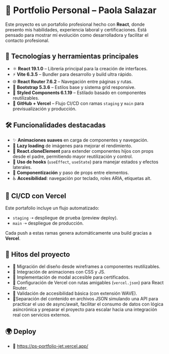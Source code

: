 # 🧠 Portfolio Personal – Paola Salazar

Este proyecto es un portafolio profesional hecho con **React**, donde presento mis habilidades, experiencia laboral y certificaciones. Está pensado para mostrar mi evolución como desarrolladora y facilitar el contacto profesional.

## 🚀 Tecnologías y herramientas principales

- ⚛️ **React 19.1.0** – Librería principal para la creación de interfaces.
- ⚡ **Vite 6.3.5** – Bundler para desarrollo y build ultra rápido.
- 🌐 **React Router 7.6.2** – Navegación entre páginas y rutas.
- 🎨 **Bootstrap 5.3.6** – Estilos base y sistema grid responsive.
- 💅 **Styled Components 6.1.19** – Estilado basado en componentes reutilizables.
- 🔁 **GitHub + Vercel** – Flujo CI/CD con ramas `staging` y `main` para previsualización y producción.

## 🛠️ Funcionalidades destacadas

- ✨ **Animaciones suaves** en carga de componentes y navegación.
- 🎯 **Lazy loading** de imágenes para mejorar el rendimiento.
- 🧩 **React.cloneElement**  para extender componentes hijos con props desde el padre, permitiendo mayor reutilización y control.
- 🧠 **Uso de hooks** (`useEffect`, `useState`) para manejar estados y efectos laterales.
- 🧩 **Componentización** y paso de props entre elementos.
- ♿ **Accesibilidad**: navegación por teclado, roles ARIA, etiquetas alt.

## 🧪 CI/CD con Vercel

Este portafolio incluye un flujo automatizado:
- `staging` ➝ despliegue de prueba (preview deploy).
- `main` ➝ despliegue de producción.

Cada push a estas ramas genera automáticamente una build gracias a **Vercel**.

## 📄 Hitos del proyecto

- 🔹 Migración del diseño desde wireframes a componentes reutilizables.
- 🔹 Integración de animaciones con CSS y JS.
- 🔹 Implementación de modal accesible para certificados.
- 🔹 Configuración de Vercel con rutas amigables (`vercel.json`) para React Router.
- 🔹 Validación de accesibilidad básica (con extensión WAVE).
- 🔹Separación del contenido en archivos JSON simulando una API para practicar el uso de async/await, facilitar el consumo de datos con lógica asincrónica y preparar el proyecto para escalar hacia una integración real con servicios externos.

## 🌍 Deploy

- 🔗 https://ps-portfolio-jet.vercel.app/

